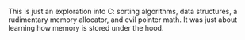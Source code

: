 This is just an exploration into C: sorting algorithms, data structures, a rudimentary memory allocator, and evil pointer math. It was just about learning how memory is stored under the hood.
